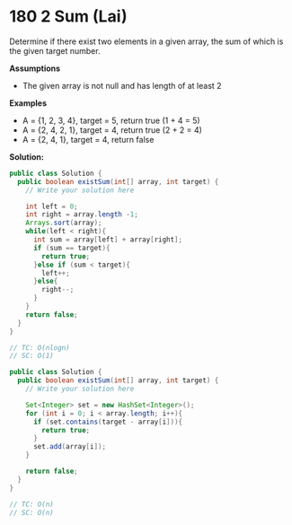 # 180 2 Sum (Lai)

Determine if there exist two elements in a given array, the sum of which is the given target number.

**Assumptions**

- The given array is not null and has length of at least 2

**Examples**

- A = {1, 2, 3, 4}, target = 5, return true (1 + 4 = 5)
- A = {2, 4, 2, 1}, target = 4, return true (2 + 2 = 4)
- A = {2, 4, 1}, target = 4, return false

 

**Solution:**

```java
public class Solution {
  public boolean existSum(int[] array, int target) {
    // Write your solution here

    int left = 0;
    int right = array.length -1;
    Arrays.sort(array);
    while(left < right){
      int sum = array[left] + array[right];
      if (sum == target){
        return true;
      }else if (sum < target){
        left++;
      }else{
        right--;
      }
    }
    return false;
  }
}

// TC: O(nlogn)
// SC: O(1)
```



```java
public class Solution {
  public boolean existSum(int[] array, int target) {
    // Write your solution here

    Set<Integer> set = new HashSet<Integer>();
    for (int i = 0; i < array.length; i++){
      if (set.contains(target - array[i])){
        return true;
      }
      set.add(array[i]);
    }

    return false;
  }
}

// TC: O(n)
// SC: O(n)
```

